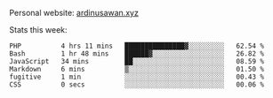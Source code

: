 Personal website: [ardinusawan.xyz](https://ardinusawan.xyz)

Stats this week:
<!--START_SECTION:waka-->

```text
PHP          4 hrs 11 mins   ███████████████▓░░░░░░░░░   62.54 %
Bash         1 hr 48 mins    ██████▓░░░░░░░░░░░░░░░░░░   26.82 %
JavaScript   34 mins         ██░░░░░░░░░░░░░░░░░░░░░░░   08.59 %
Markdown     6 mins          ▒░░░░░░░░░░░░░░░░░░░░░░░░   01.50 %
fugitive     1 min           ░░░░░░░░░░░░░░░░░░░░░░░░░   00.43 %
CSS          0 secs          ░░░░░░░░░░░░░░░░░░░░░░░░░   00.06 %
```

<!--END_SECTION:waka-->
